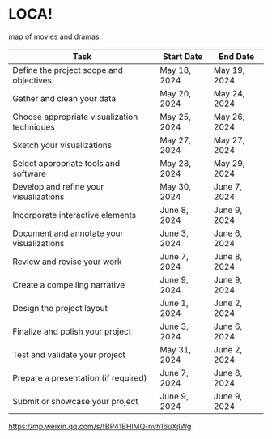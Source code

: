 # LOCA!
map of movies and dramas

| Task                                           | Start Date   | End Date     |
|------------------------------------------------|--------------|--------------|
| Define the project scope and objectives        | May 18, 2024 | May 19, 2024 |
| Gather and clean your data                     | May 20, 2024 | May 24, 2024 |
| Choose appropriate visualization techniques    | May 25, 2024 | May 26, 2024 |
| Sketch your visualizations                     | May 27, 2024 | May 27, 2024 |
| Select appropriate tools and software          | May 28, 2024 | May 29, 2024 |
| Develop and refine your visualizations         | May 30, 2024 | June 7, 2024 |
| Incorporate interactive elements               | June 8, 2024 | June 9, 2024 |
| Document and annotate your visualizations      | June 3, 2024 | June 6, 2024 |
| Review and revise your work                     | June 7, 2024 | June 8, 2024 |
| Create a compelling narrative                  | June 9, 2024 | June 9, 2024 |
| Design the project layout                       | June 1, 2024 | June 2, 2024 |
| Finalize and polish your project                | June 3, 2024 | June 6, 2024 |
| Test and validate your project                  | May 31, 2024 | June 2, 2024 |
| Prepare a presentation (if required)           | June 7, 2024 | June 8, 2024 |
| Submit or showcase your project                 | June 9, 2024 | June 9, 2024 |

https://mp.weixin.qq.com/s/fBP41BHlMQ-nvh16uXjIWg
